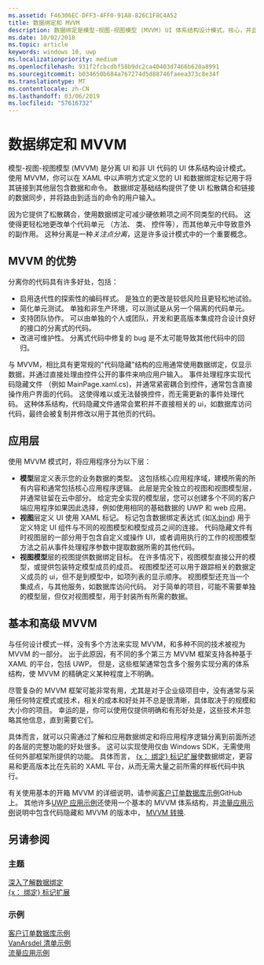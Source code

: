 ```yaml
---
ms.assetid: F46306EC-DFF3-4FF0-91A8-826C1F8C4A52
title: 数据绑定和 MVVM
description: 数据绑定是模型-视图-视图模型 (MVVM) UI 体系结构设计模式，核心，并且 UI 和非 UI 代码之间实现松散耦合。
ms.date: 10/02/2018
ms.topic: article
keywords: windows 10, uwp
ms.localizationpriority: medium
ms.openlocfilehash: 931f2fcbcdbf58b9dc2ca40403d7466b620a8991
ms.sourcegitcommit: b034650b684a767274d5d88746faeea373c8e34f
ms.translationtype: MT
ms.contentlocale: zh-CN
ms.lasthandoff: 03/06/2019
ms.locfileid: "57616732"
---
```

# <a name="data-binding-and-mvvm"></a>数据绑定和 MVVM

模型-视图-视图模型 (MVVM) 是分离 UI 和非 UI 代码的 UI 体系结构设计模式。 使用 MVVM，你可以在 XAML 中以声明方式定义您的 UI 和数据绑定标记用于将其链接到其他层包含数据和命令。 数据绑定基础结构提供了使 UI 松散耦合和链接的数据同步，并将路由到适当的命令的用户输入。 

因为它提供了松散耦合，使用数据绑定可减少硬依赖项之间不同类型的代码。 这使得更轻松地更改单个代码单元 （方法、 类、 控件等），而其他单元中导致意外的副作用。 这种分离是一种*关注点分离*，这是许多设计模式中的一个重要概念。 

## <a name="benefits-of-mvvm"></a>MVVM 的优势

分离你的代码具有许多好处，包括：

* 启用迭代性的探索性的编码样式。 是独立的更改是较低风险且更轻松地试验。
* 简化单元测试。 单独和非生产环境，可以测试是从另一个隔离的代码单元。
* 支持团队协作。 可以由单独的个人或团队，开发和更高版本集成符合设计良好的接口的分离式的代码。
* 改进可维护性。 分离式代码中修复的 bug 是不太可能导致其他代码中的回归。

与 MVVM，相比具有更常规的"代码隐藏"结构的应用通常使用数据绑定，仅显示数据，并通过直接处理由控件公开的事件来响应用户输入。 事件处理程序实现代码隐藏文件 （例如 MainPage.xaml.cs)，并通常紧密耦合到控件，通常包含直接操作用户界面的代码。 这使得难以或无法替换控件，而无需更新的事件处理代码。 这种体系结构，代码隐藏文件通常会累积并不直接相关的 ui，如数据库访问代码，最终会被复制并修改以用于其他页的代码。

## <a name="app-layers"></a>应用层

使用 MVVM 模式时，将应用程序分为以下层：

* **模型**层定义表示您的业务数据的类型。 这包括核心应用程序域，建模所需的所有内容和通常包括核心应用程序逻辑。 此层是完全独立的视图和视图模型层，并通常驻留在云中部分。 给定完全实现的模型层，您可以创建多个不同的客户端应用程序如果因此选择，例如使用相同的基础数据的 UWP 和 web 应用。
* **视图**层定义 UI 使用 XAML 标记。 标记包含数据绑定表达式 (如[X:bind](https://docs.microsoft.com/windows/uwp/xaml-platform/x-bind-markup-extension)) 用于定义特定 UI 组件与不同的视图模型和模型成员之间的连接。 代码隐藏文件有时视图层的一部分用于包含自定义或操作 UI，或者调用执行的工作的视图模型方法之前从事件处理程序参数中提取数据所需的其他代码。 
* **视图模型**层的视图提供数据绑定目标。 在许多情况下，视图模型直接公开的模型，或提供包装特定模型成员的成员。 视图模型还可以用于跟踪相关的数据定义成员的 ui，但不是到模型中，如项列表的显示顺序。 视图模型还充当一个集成点，与其他服务，如数据库访问代码。 对于简单的项目，可能不需要单独的模型层，但仅对视图模型，用于封装所有所需的数据。 

## <a name="basic-and-advanced-mvvm"></a>基本和高级 MVVM

与任何设计模式一样，没有多个方法来实现 MVVM，和多种不同的技术被视为 MVVM 的一部分。 出于此原因，有不同的多个第三方 MVVM 框架支持各种基于 XAML 的平台，包括 UWP。 但是，这些框架通常包含多个服务实现分离的体系结构，使 MVVM 的精确定义某种程度上不明确。 

尽管复杂的 MVVM 框架可能非常有用，尤其是对于企业级项目中，没有通常与采用任何特定模式或技术，相关的成本和好处并不总是很清晰，具体取决于的规模和大小你的项目。 幸运的是，你可以使用仅提供明确和有形好处是，这些技术并忽略其他信息，直到需要它们。 

具体而言，就可以只需通过了解和应用数据绑定和将应用程序逻辑分离到前面所述的各层的完整功能的好处很多。 这可以实现使用仅由 Windows SDK，无需使用任何外部框架所提供的功能。 具体而言， [{x： 绑定} 标记扩展](https://docs.microsoft.com/windows/uwp/xaml-platform/x-bind-markup-extension)使数据绑定，更容易和更高版本比在先前的 XAML 平台，从而无需大量之前所需的样板代码中执行。

有关使用基本的开箱 MVVM 的详细说明，请参阅[客户订单数据库示例](https://github.com/Microsoft/Windows-appsample-customers-orders-database)GitHub 上。 其他许多[UWP 应用示例](https://github.com/Microsoft?q=windows-appsample
)还使用一个基本的 MVVM 体系结构，并[流量应用示例](https://github.com/Microsoft/Windows-appsample-trafficapp)说明中包含代码隐藏和 MVVM 的版本中， [MVVM 转换](https://github.com/Microsoft/Windows-appsample-trafficapp/blob/MVVM/MVVM.md). 

## <a name="see-also"></a>另请参阅

### <a name="topics"></a>主题

[深入了解数据绑定](https://docs.microsoft.com/windows/uwp/data-binding/data-binding-in-depth)  
[{x： 绑定} 标记扩展](https://docs.microsoft.com/windows/uwp/xaml-platform/x-bind-markup-extension)  

### <a name="samples"></a>示例

[客户订单数据库示例](https://github.com/Microsoft/Windows-appsample-customers-orders-database)  
[VanArsdel 清单示例](https://github.com/Microsoft/InventorySample)  
[流量应用示例](https://github.com/Microsoft/Windows-appsample-trafficapp)  
